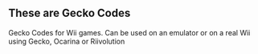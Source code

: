 ## These are Gecko Codes

Gecko Codes for Wii games. Can be used on an emulator or on a real Wii using Gecko, Ocarina or Riivolution